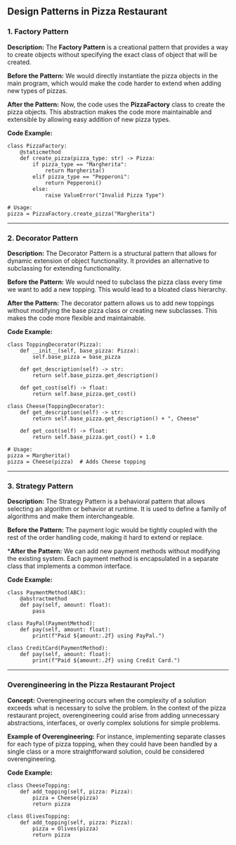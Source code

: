 ## **Design Patterns in Pizza Restaurant**

### **1. Factory Pattern**

**Description:**
The **Factory Pattern** is a creational pattern that provides a way to create objects without specifying the exact class of object that will be created.

**Before the Pattern:**
We would directly instantiate the pizza objects in the main program, which would make the code harder to extend when adding new types of pizzas.

**After the Pattern:**
Now, the code uses the **PizzaFactory** class to create the pizza objects. This abstraction makes the code more maintainable and extensible by allowing easy addition of new pizza types.

**Code Example:**

    class PizzaFactory:
        @staticmethod
        def create_pizza(pizza_type: str) -> Pizza:
            if pizza_type == "Margherita":
                return Margherita()
            elif pizza_type == "Pepperoni":
                return Pepperoni()
            else:
                raise ValueError("Invalid Pizza Type")

    # Usage:
    pizza = PizzaFactory.create_pizza("Margherita")

---

### **2. Decorator Pattern**
**Description:**
The Decorator Pattern is a structural pattern that allows for dynamic extension of object functionality. It provides an alternative to subclassing for extending functionality.

**Before the Pattern:**
We would need to subclass the pizza class every time we want to add a new topping. This would lead to a bloated class hierarchy.

**After the Pattern:**
The decorator pattern allows us to add new toppings without modifying the base pizza class or creating new subclasses. This makes the code more flexible and maintainable.

**Code Example:**

    class ToppingDecorator(Pizza):
        def __init__(self, base_pizza: Pizza):
            self.base_pizza = base_pizza

        def get_description(self) -> str:
            return self.base_pizza.get_description()

        def get_cost(self) -> float:
            return self.base_pizza.get_cost()

    class Cheese(ToppingDecorator):
        def get_description(self) -> str:
            return self.base_pizza.get_description() + ", Cheese"

        def get_cost(self) -> float:
            return self.base_pizza.get_cost() + 1.0

    # Usage:
    pizza = Margherita()
    pizza = Cheese(pizza)  # Adds Cheese topping

---

### **3. Strategy Pattern**
**Description:**
The Strategy Pattern is a behavioral pattern that allows selecting an algorithm or behavior at runtime. It is used to define a family of algorithms and make them interchangeable.

**Before the Pattern:**
The payment logic would be tightly coupled with the rest of the order handling code, making it hard to extend or replace.

***After the Pattern:**
We can add new payment methods without modifying the existing system. Each payment method is encapsulated in a separate class that implements a common interface.

**Code Example:**

    class PaymentMethod(ABC):
        @abstractmethod
        def pay(self, amount: float):
            pass

    class PayPal(PaymentMethod):
        def pay(self, amount: float):
            print(f"Paid ${amount:.2f} using PayPal.")

    class CreditCard(PaymentMethod):
        def pay(self, amount: float):
            print(f"Paid ${amount:.2f} using Credit Card.")

---

### **Overengineering in the Pizza Restaurant Project**
**Concept:**
Overengineering occurs when the complexity of a solution exceeds what is necessary to solve the problem. In the context of the pizza restaurant project, overengineering could arise from adding unnecessary abstractions, interfaces, or overly complex solutions for simple problems.

**Example of Overengineering:**
For instance, implementing separate classes for each type of pizza topping, when they could have been handled by a single class or a more straightforward solution, could be considered overengineering.

**Code Example:**

    class CheeseTopping:
        def add_topping(self, pizza: Pizza):
            pizza = Cheese(pizza)
            return pizza

    class OlivesTopping:
        def add_topping(self, pizza: Pizza):
            pizza = Olives(pizza)
            return pizza
